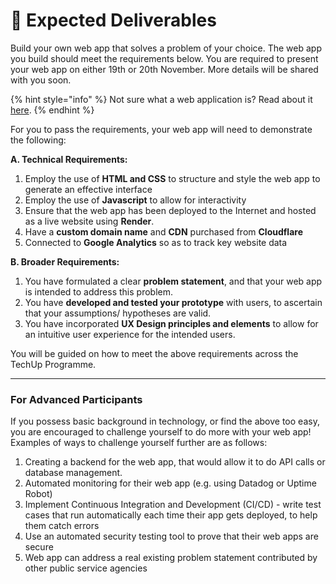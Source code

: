 # 📱 Expected Deliverables

Build your own web app that solves a problem of your choice. The web app you build should meet the requirements below. You are required to present your web app on either 19th or 20th November. More details will be shared with you soon.&#x20;

{% hint style="info" %}
Not sure what a web application is? Read about it [here](../supplementary-resources/web-development-and-web-application.md).
{% endhint %}

For you to pass the requirements, your web app will need to demonstrate the following:&#x20;

**A. Technical Requirements:**&#x20;

1. Employ the use of **HTML and CSS** to structure and style the web app to generate an effective interface
2. Employ the use of **Javascript** to allow for interactivity
3. Ensure that the web app has been deployed to the Internet and hosted as a live website using **Render**.&#x20;
4. Have a **custom domain name** and **CDN** purchased from **Cloudflare**
5. Connected to **Google Analytics** so as to track key website data

**B. Broader Requirements:**

1. You have formulated a clear **problem statement**, and that your web app is intended to address this problem.&#x20;
2. You have **developed and tested your prototype** with users, to ascertain that your assumptions/ hypotheses are valid.&#x20;
3. You have incorporated **UX Design principles and elements** to allow for an intuitive user experience for the intended users.&#x20;

You will be guided on how to meet the above requirements across the TechUp Programme.&#x20;



***

### For Advanced Participants <a href="#for-advanced-participants" id="for-advanced-participants"></a>

If you possess basic background in technology, or find the above too easy, you are encouraged to challenge yourself to do more with your web app! Examples of ways to challenge yourself further are as follows:&#x20;

1. Creating a backend for the web app, that would allow it to do API calls or database management.&#x20;
2. Automated monitoring for their web app (e.g. using Datadog or Uptime Robot)
3. Implement Continuous Integration and Development (CI/CD) - write test cases that run automatically each time their app gets deployed, to help them catch errors
4. Use an automated security testing tool to prove that their web apps are secure
5. Web app can address a real existing problem statement contributed by other public service agencies
